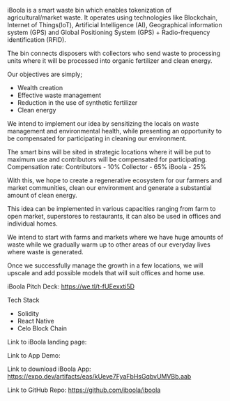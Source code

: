 iBoola is a smart waste bin which enables tokenization of agricultural/market waste. It operates using technologies like Blockchain, Internet of Things(IoT), Artificial Intelligence (AI), Geographical information system (GPS) and Global Positioning System (GPS) + Radio-frequency identification (RFID).  

The bin connects disposers with collectors who send waste to processing units where it will be processed into organic fertilizer and clean energy.


Our objectives are simply;
- Wealth creation
- Effective waste management
- Reduction in the use of synthetic fertilizer
- Clean energy

We intend to implement our idea by sensitizing the locals on waste management and environmental health, while presenting an opportunity to be compensated for participating in cleaning our environment.

The smart bins will be sited in strategic locations where it will be put to maximum use and contributors will be compensated for participating. 
Compensation rate:
Contributors - 10%
Collector - 65%
iBoola - 25%

With this, we hope to create a regenerative ecosystem for our farmers and market communities, clean our environment and generate a substantial amount of clean energy.

This idea can be implemented in various capacities ranging from farm to open market, superstores to restaurants, it can also be used in offices and individual homes. 

We intend to start with farms and markets where we have huge amounts of waste while we gradually warm up to other areas of our everyday lives where waste is generated.

Once we successfully manage the growth in a few locations, we will upscale and add possible models that will suit offices and home use.


iBoola Pitch Deck: https://we.tl/t-fUEexxti5D

Tech Stack 
- Solidity
- React Native
- Celo Block Chain



Link to iBoola landing page: 


Link to App Demo: 


Link to download iBoola App: https://expo.dev/artifacts/eas/kUeve7FyaFbHsGqbvUMVBb.aab



Link to GitHub Repo: https://github.com/iboola/iboola
